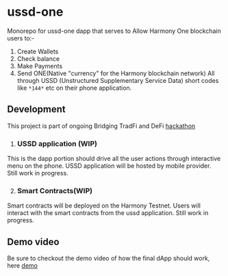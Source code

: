# ussd-one
Monorepo for ussd-one dapp that serves to Allow Harmony One blockchain users to:-
1. Create Wallets
2. Check  balance
3. Make Payments
4. Send ONE(Native "currency" for the Harmony blockchain network)
All through USSD (Unstructured Supplementary Service Data) short codes like `*144*` etc on their phone application.

## Development
This project is part of ongoing  Bridging TradFi and DeFi [hackathon](https://gitcoin.co/hackathon/harmony-defi/projects/9607/ussd-one/summary/)
1. ### USSD application (WIP)
This is the dapp portion should drive all the user actions through interactive menu on the phone. USSD application will be hosted by mobile provider. Still work in progress.

2. ### Smart Contracts(WIP)
Smart contracts will be deployed on the Harmony Testnet. Users will interact with the
smart contracts from the ussd application. Still work in progress.

## Demo video
Be sure to checkout the demo video of how the final dApp should work, here [demo](https://www.youtube.com/watch?v=j4f1lZXuISY&t=1s&ab_channel=NaftaliMurgor)

